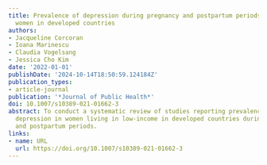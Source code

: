 ```yaml
---
title: Prevalence of depression during pregnancy and postpartum periods in low-income
  women in developed countries
authors:
- Jacqueline Corcoran
- Ioana Marinescu
- Claudia Vogelsang
- Jessica Cho Kim
date: '2022-01-01'
publishDate: '2024-10-14T18:50:59.124184Z'
publication_types:
- article-journal
publication: '*Journal of Public Health*'
doi: 10.1007/s10389-021-01662-3
abstract: To conduct a systematic review of studies reporting prevalence rates of
  depression in women living in low-income in developed countries during the pregnancy
  and postpartum periods.
links:
- name: URL
  url: https://doi.org/10.1007/s10389-021-01662-3
---
```

